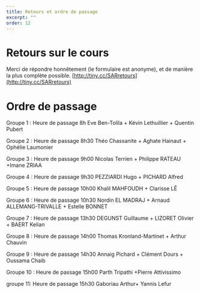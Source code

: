 ```yaml
---
title: Retours et ordre de passage
excerpt: ""
order: 12
---
```


# Retours sur le cours

Merci de répondre honnêtement (le formulaire est anonyme), et de manière la plus complète possible.
[http://tiny.cc/SARretours](http://tiny.cc/SARretours)


# Ordre de passage

Groupe 1 :
Heure de passage 8h
Eve Ben-Tolila + Kévin Lethuillier + Quentin Pubert
 
Groupe 2 : 
Heure de passage 8h30
Théo Chassanite + Aghate Hainaut + Ophélie Laumonier
 
Groupe 3 :
Heure de passage 9h00
Nicolas Terrien + Philippe RATEAU  +Imane ZRIAA 
 
Groupe 4 :
Heure de passage 9h30
PEZZIARDI Hugo + PICHARD Alfred
 
Groupe 5 :
Heure de passage 10h00
Khalil MAHFOUDH + Clarisse LÊ
 
Groupe 6 :
Heure de passage 10h30
Nordin EL MADRAJ + Arnaud ALLEMANG-TRIVALLE + Estelle BONNET 

Groupe 7 :
Heure de passage 13h30
DEGUNST Guillaume + LIZORET Olivier + BAERT Kelian
 
Groupe 8 :
Heure de passage 14h00
Thomas Kronland-Martinet + Arthur Chauvin 
 
Groupe 9 :
Heure de passage 14h30
Annaig Pichard + Clément Dours  +  Oussama   Chaib
 
Groupe 10 :
Heure de passage 15h00
Parth Tripathi +Pierre Attivissimo

 groupe 11: 
Heure de passage 15h30
Gaboriau Arthur+ Yannis Lefur

